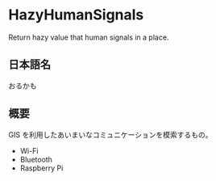 # HazyHumanSignals
Return hazy value that human signals in a place.

## 日本語名
おるかも

## 概要
GIS を利用したあいまいなコミュニケーションを模索するもの。

- Wi-Fi
- Bluetooth
- Raspberry Pi
